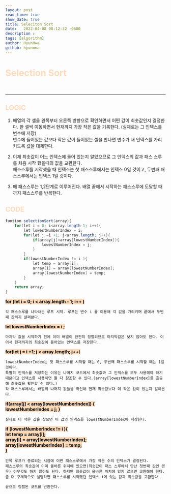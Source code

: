 ```yaml
---
layout: post
read_time: true
show_date: true
title: Seleciton Sort
date:   2022-04-08 08:12:32 -0600
description : 
tags: [algorithm]
author: HyunHwa
github: hyunnna
---
```


# <span style="color:PeachPuff">**Selection Sort**  </span>  
<br />

***

## <span style="color:PeachPuff">**LOGIC**  </span> 

1. 배열의 각 셀을 왼쪽부터 오른쪽 방향으로 확인하면서 어떤 값이 최솟값인지 결정한다. 한 셀씩 이동하면서 현재까지 가장 작은 값을 기록한다. (실제로는 그 인덱스를 변수에 저장)  
변수에 들어있는 값보다 작은 값이 들어있는 셀을 만나면 변수가 새 인덱스를 가리키도록 값을 대체한다.  

2. 이제 최솟값이 어느 인덱스에 들어 있는지 알았으므로 그 인덱스의 값과 패스 스루를 처음 시작 했을때의 값을 교환한다.  
패스스루를 시작했을 때 인덱스는 첫 패스스루에서는 인덱스 0일 것이고, 두번째 패스스루에서는 인덱스 1일 것이다. 

3. 매 패스스루는 1,2단계로 이루어진다. 배열 끝에서 시작하는 패스스루에 도달할 때까지 패스스루를 반복한다. 


## <span style="color:PeachPuff">**CODE**  </span> 
```java
funtion selectionSort(array){
    for(let i = 0; i<array.length-1; i++){
        let lowestNumberIndex = i;
        for(let j =i +1; j<array.length; j++){
            if(array[j]<array[lowestNumberIndex]){
                lowestNumberIndex = j;
            }
        }
        if(lowestNumberIndex != i ){
            let temp = array[i];
            array[i] = array[lowestNumberIndex];
            array[lowestNumberIndex] = temp;
        }
    }
    return array;
}
```
<span style="color:#000; background-color:PeachPuff">**for (let i = 0;  i < array.length - 1; i++ )**  </span>  


    각 패스스루를 나타내는 루프 시작. 루프는 변수 i 를 이용해 각 값을 가리키며 끝에서 두번째 값까지 살펴본다.  

<span style="color:#000; background-color:PeachPuff">**let  lowestNumberIndex = i ;**  </span>  

    마지막 값을 시작하기 전에 이미 배열이 완전히 정렬되므로 마지막값은 보지 않아도 된다. 이어서 현재까지의 최솟값이 들어있는 인덱스를 저장한다.

<span style="color:#000; background-color:PeachPuff">**for(let j = i +1; j < array.length; j++**)  </span> 

    lowestNumberIndex는 첫 패스스루를 시작할 때는 0, 두번째 패스스루를 시작할 때는 1일 것이다. 
    특별히 인덱스를 저장하는 이유는 나머지 코드에서 최솟값과 그 인덱스를 모두 사용해야 하기 때문이고 인덱스를 사용하면 둘 다 참조할 수 있다.(array[lowestNumberIndex]를 호출해 최솟값을 확인할 수 있다.)  
    각 패스스루에서는 배열의 나머지 값들을 확인해 현재 최솟값보다 더 작은 값이 있는지 알아본다.

<span style="color:#000; background-color:PeachPuff">**if(array[j] < array[lowestNumberIndex]) {  
        lowestNumberIndex = j; }**  </span>  

    실제로 더 작은 값을 찾으면 이 값의 인덱스를 lowestNumberIndex에 저장한다.  


<span style="color:#000; background-color:PeachPuff">**if (lowestNumberIndex != i ){  
            let temp = array[i];  
            array[i] = array[lowestNumberIndex];  
            array[lowestNumberIndex] = temp;  
        }**  </span>

    안쪽 루프가 종료되는 시점에 이번 패스스루에서 가장 적은 수의 인덱스가 결정된다.  
    패스스루의 최솟값이 이미 올바른 위치에 있으면(최솟값이 패스 스루에서 만난 첫번째 값인 경우) 아무것도 하지 않아도 된다. 하지만 최솟값이 올바른 위치에 있지 않으면 교환해야 한다. 좀 더 구체적으로 설명하면 패스스루를 시작했던 인덱스 i에 있는 값과 최솟값을 교환한다.

    끝으로 정렬된 코드를 반환한다.